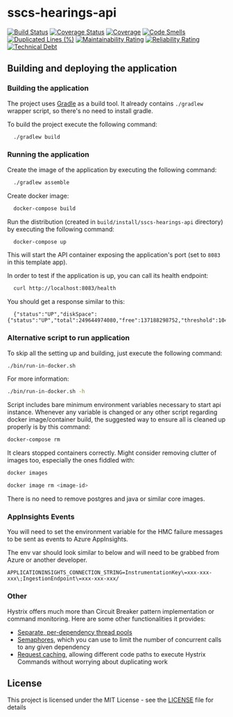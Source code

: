 # sscs-hearings-api

[![Build Status](https://travis-ci.com/hmcts/sscs-hearings-api.svg?branch=master)](https://travis-ci.org/hmcts/sscs-hearings-api)
[![Coverage Status](https://coveralls.io/repos/github/hmcts/sscs-hearings-api/badge.svg?branch=master)](https://coveralls.io/github/hmcts/sscs-hearings-api?branch=master)
[![Coverage](https://sonarcloud.io/api/project_badges/measure?project=SSCSHA&metric=coverage)](https://sonarcloud.io/summary/new_code?id=SSCSHA)
[![Code Smells](https://sonarcloud.io/api/project_badges/measure?project=SSCSHA&metric=code_smells)](https://sonarcloud.io/summary/new_code?id=SSCSHA)
[![Duplicated Lines (%)](https://sonarcloud.io/api/project_badges/measure?project=SSCSHA&metric=duplicated_lines_density)](https://sonarcloud.io/summary/new_code?id=SSCSHA)
[![Maintainability Rating](https://sonarcloud.io/api/project_badges/measure?project=SSCSHA&metric=sqale_rating)](https://sonarcloud.io/summary/new_code?id=SSCSHA)
[![Reliability Rating](https://sonarcloud.io/api/project_badges/measure?project=SSCSHA&metric=reliability_rating)](https://sonarcloud.io/summary/new_code?id=SSCSHA)
[![Technical Debt](https://sonarcloud.io/api/project_badges/measure?project=SSCSHA&metric=sqale_index)](https://sonarcloud.io/summary/new_code?id=SSCSHA)

## Building and deploying the application

### Building the application

The project uses [Gradle](https://gradle.org) as a build tool. It already contains
`./gradlew` wrapper script, so there's no need to install gradle.

To build the project execute the following command:

```bash
  ./gradlew build
```

### Running the application

Create the image of the application by executing the following command:

```bash
  ./gradlew assemble
```

Create docker image:

```bash
  docker-compose build
```

Run the distribution (created in `build/install/sscs-hearings-api` directory)
by executing the following command:

```bash
  docker-compose up
```

This will start the API container exposing the application's port
(set to `8083` in this template app).

In order to test if the application is up, you can call its health endpoint:

```bash
  curl http://localhost:8083/health
```

You should get a response similar to this:

```
  {"status":"UP","diskSpace":{"status":"UP","total":249644974080,"free":137188298752,"threshold":10485760}}
```

### Alternative script to run application

To skip all the setting up and building, just execute the following command:

```bash
./bin/run-in-docker.sh
```

For more information:

```bash
./bin/run-in-docker.sh -h
```

Script includes bare minimum environment variables necessary to start api instance. Whenever any variable is changed or any other script regarding docker image/container build, the suggested way to ensure all is cleaned up properly is by this command:

```bash
docker-compose rm
```

It clears stopped containers correctly. Might consider removing clutter of images too, especially the ones fiddled with:

```bash
docker images

docker image rm <image-id>
```

There is no need to remove postgres and java or similar core images.

### AppInsights Events

You will need to set the environment variable for the HMC failure messages to be sent as events to Azure AppInsights.

The env var should look similar to below and will need to be grabbed from Azure or another developer.

```
APPLICATIONINSIGHTS_CONNECTION_STRING=InstrumentationKey\=xxx-xxx-xxx\;IngestionEndpoint\=xxx-xxx-xxx/
```

### Other

Hystrix offers much more than Circuit Breaker pattern implementation or command monitoring.
Here are some other functionalities it provides:
 * [Separate, per-dependency thread pools](https://github.com/Netflix/Hystrix/wiki/How-it-Works#isolation)
 * [Semaphores](https://github.com/Netflix/Hystrix/wiki/How-it-Works#semaphores), which you can use to limit
 the number of concurrent calls to any given dependency
 * [Request caching](https://github.com/Netflix/Hystrix/wiki/How-it-Works#request-caching), allowing
 different code paths to execute Hystrix Commands without worrying about duplicating work

## License

This project is licensed under the MIT License - see the [LICENSE](LICENSE) file for details
